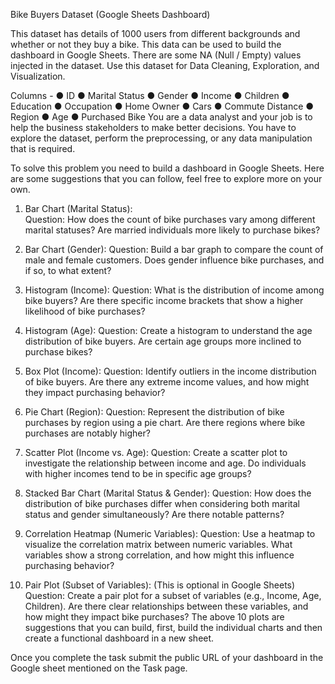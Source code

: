 Bike Buyers Dataset (Google Sheets Dashboard)

This dataset has details of 1000 users from different backgrounds and whether or not they buy a bike. This data can be used to build the dashboard in Google Sheets. There are some NA (Null / Empty) values injected in the dataset. Use this dataset for Data Cleaning, Exploration, and Visualization.

Columns -
●	ID 
●	Marital Status 
●	Gender 
●	Income 
●	Children 
●	Education 
●	Occupation 
●	Home Owner 
●	Cars 
●	Commute Distance 
●	Region 
●	Age 
●	Purchased Bike
You are a data analyst and your job is to help the business stakeholders to make better decisions. You have to explore the dataset, perform the preprocessing, or any data manipulation that is required. 

To solve this problem you need to build a dashboard in Google Sheets. Here are some suggestions that you can follow, feel free to explore more on your own.
1. Bar Chart (Marital Status):  
Question: How does the count of bike purchases vary among different marital statuses? Are married individuals more likely to purchase bikes?
2. Bar Chart (Gender):
Question: Build a bar graph to compare the count of male and female customers. Does gender influence bike purchases, and if so, to what extent?

3. Histogram (Income):
Question: What is the distribution of income among bike buyers? Are there specific income brackets that show a higher likelihood of bike purchases?
4. Histogram (Age):
Question: Create a histogram to understand the age distribution of bike buyers. Are certain age groups more inclined to purchase bikes?
5. Box Plot (Income):
Question: Identify outliers in the income distribution of bike buyers. Are there any extreme income values, and how might they impact purchasing behavior?
6. Pie Chart (Region):
Question: Represent the distribution of bike purchases by region using a pie chart. Are there regions where bike purchases are notably higher?
7. Scatter Plot (Income vs. Age):
Question: Create a scatter plot to investigate the relationship between income and age. Do individuals with higher incomes tend to be in specific age groups?
8. Stacked Bar Chart (Marital Status & Gender):
Question: How does the distribution of bike purchases differ when considering both marital status and gender simultaneously? Are there notable patterns?
9. Correlation Heatmap (Numeric Variables):
Question: Use a heatmap to visualize the correlation matrix between numeric variables. What variables show a strong correlation, and how might this influence purchasing behavior?
10. Pair Plot (Subset of Variables): (This is optional in Google Sheets)
Question: Create a pair plot for a subset of variables (e.g., Income, Age, Children). Are there clear relationships between these variables, and how might they impact bike purchases?
The above 10 plots are suggestions that you can build, first, build the individual charts and then create a functional dashboard in a new sheet.

Once you complete the task submit the public URL of your dashboard in the Google sheet mentioned on the Task page. 
